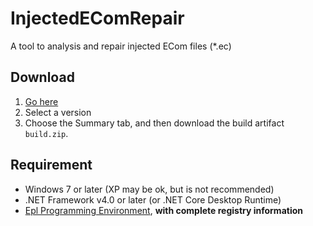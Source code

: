 # InjectedEComRepair
A  tool to analysis and repair injected ECom files (*.ec)

## Download
1. [Go here](https://github.com/OpenEpl/InjectedEComRepair/actions)
2. Select a version
3. Choose the Summary tab, and then download the build artifact `build.zip`.

## Requirement
- Windows 7 or later (XP may be ok, but is not recommended)
- .NET Framework v4.0 or later (or .NET Core Desktop Runtime)
- [Epl Programming Environment](http://www.eyuyan.com/), **with complete registry information**

